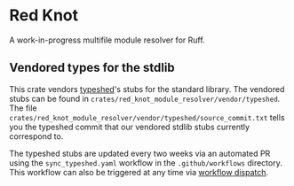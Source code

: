 # Red Knot

A work-in-progress multifile module resolver for Ruff.

## Vendored types for the stdlib

This crate vendors [typeshed](https://github.com/python/typeshed)'s stubs for the standard library. The vendored stubs can be found in `crates/red_knot_module_resolver/vendor/typeshed`. The file `crates/red_knot_module_resolver/vendor/typeshed/source_commit.txt` tells you the typeshed commit that our vendored stdlib stubs currently correspond to.

The typeshed stubs are updated every two weeks via an automated PR using the `sync_typeshed.yaml` workflow in the `.github/workflows` directory. This workflow can also be triggered at any time via [workflow dispatch](https://docs.github.com/en/actions/using-workflows/manually-running-a-workflow#running-a-workflow).
